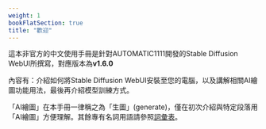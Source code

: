 ```yaml
---
weight: 1
bookFlatSection: true
title: "歡迎"
---
```


這本非官方的中文使用手冊是針對AUTOMATIC1111開發的Stable Diffusion WebUI所撰寫，對應版本為**v1.6.0**

內容有：介紹如何將Stable Diffusion WebUI安裝至您的電腦，以及講解相關AI繪圖功能用法，最後再介紹模型訓練方式。

「AI繪圖」在本手冊一律稱之為「生圖」(generate)，僅在初次介紹與特定段落用「AI繪圖」方便理解。其餘專有名詞用語請參照[詞彙表](../references/glossary)。
